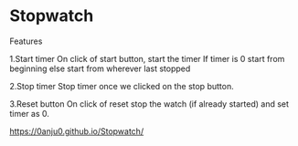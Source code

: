 # Stopwatch

Features

1.Start timer
  On click of start button, start the timer
  If timer is 0 start from beginning else start from wherever last stopped

2.Stop timer
  Stop timer once we clicked on the stop button.

3.Reset button
  On click of reset stop the watch (if already started) and set timer as 0.
  
  https://0anju0.github.io/Stopwatch/
